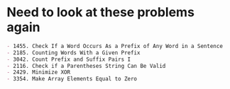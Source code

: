 # Need to look at these problems again

```markdown
- 1455. Check If a Word Occurs As a Prefix of Any Word in a Sentence
- 2185. Counting Words With a Given Prefix
- 3042. Count Prefix and Suffix Pairs I
- 2116. Check if a Parentheses String Can Be Valid
- 2429. Minimize XOR
- 3354. Make Array Elements Equal to Zero
```
